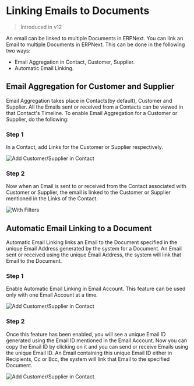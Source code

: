 <!-- add-breadcrumbs -->
# Linking Emails to Documents

> Introduced in v12

An email can be linked to multiple Documents in ERPNext. You can link an Email to multiple Documents in ERPNext. This can be done in the following two ways:

- Email Aggregation in Contact, Customer, Supplier.
- Automatic Email Linking.

## Email Aggregation for Customer and Supplier

Email Aggregation takes place in Contacts(by default), Customer and Supplier. All the Emails sent or received from a Contacts can be viewed in that Contact's Timeline. To enable Email Aggregation for a Customer or Supplier, do the following:

### Step 1

In a Contact, add Links for the Customer or Supplier respectively.

<img class="screenshot" alt="Add Customer/Supplier in Contact" src="{{docs_base_url}}/assets/img/setup/email/contact-link.png">

### Step 2

Now when an Email is sent to or received from the Contact associated with Customer or Supplier, the email is linked to the Customer or Supplier mentioned in the Links of the Contact.

<img class="screenshot" alt="With Filters" src="{{docs_base_url}}/assets/img/setup/email/email_aggregation.gif">

## Automatic Email Linking to a Document

Automatic Email Linking links an Email to the Document specified in the unique Email Address generated by the system for a Document. An Email sent or received using the unique Email Address, the system will link that Email to the Document.

### Step 1

Enable Automatic Email Linking in Email Account. This feature can be used only with one Email Account at a time.

<img class="screenshot" alt="Add Customer/Supplier in Contact" src="{{docs_base_url}}/assets/img/setup/email/enable_email_link.png">

### Step 2

Once this feature has been enabled, you will see a unique Email ID generated using the Email ID mentioned in the Email Account.
Now you can copy the Email ID by clicking on it and you can send or receive Emails using the unique Email ID. An Email containing this unique Email ID either in Recipients, Cc or Bcc, the system will link that Email to the specified Document.

<img class="screenshot" alt="Add Customer/Supplier in Contact" src="{{docs_base_url}}/assets/img/setup/email/email_link.gif">
